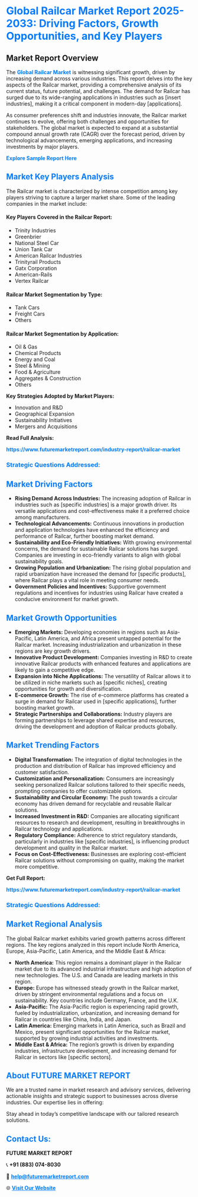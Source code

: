 <h1 style="color: #007BFF;">Global Railcar Market Report 2025-2033: Driving Factors, Growth Opportunities, and Key Players</h1>

<section id="overview">
<h2>Market Report Overview</h2>
<p>The <a href="https://www.futuremarketreport.com/industry-report/railcar-market" style="color: #007BFF; text-decoration: none;"><strong>Global Railcar Market</strong></a> is witnessing significant growth, driven by increasing demand across various industries. This report delves into the key aspects of the Railcar market, providing a comprehensive analysis of its current status, future potential, and challenges. The demand for Railcar has surged due to its wide-ranging applications in industries such as [insert industries], making it a critical component in modern-day [applications].</p>
<p>As consumer preferences shift and industries innovate, the Railcar market continues to evolve, offering both challenges and opportunities for stakeholders. The global market is expected to expand at a substantial compound annual growth rate (CAGR) over the forecast period, driven by technological advancements, emerging applications, and increasing investments by major players.</p>
</section>

<section id="overview">
<p><a href="https://www.futuremarketreport.com/request-sample/reportId=31661" style="color: #007BFF; text-decoration: none;"><strong>Explore Sample Report Here</strong></a></p>
</section>

<section id="key-players">
<h2 style="color: #007BFF;">Market Key Players Analysis</h2>
<p>The Railcar market is characterized by intense competition among key players striving to capture a larger market share. Some of the leading companies in the market include:</p>
<h4>Key Players Covered in the Railcar Report:</h4>
<ul><li>Trinity Industries</li><li>Greenbrier</li><li>National Steel Car</li><li>Union Tank Car</li><li>American Railcar Industries</li><li>Trinityrail Products</li><li>Gatx Corporation</li><li>American-Rails</li><li>Vertex Railcar</li></ul>
<h4>Railcar Market Segmentation by Type:</h4>
<ul><li>Tank Cars</li><li>Freight Cars</li><li>Others</li></ul>

<h4>Railcar Market Segmentation by Application:</h4>
<ul><li>Oil &amp; Gas</li><li>Chemical Products</li><li>Energy and Coal</li><li>Steel &amp; Mining</li><li>Food &amp; Agriculture</li><li>Aggregates &amp; Construction</li><li>Others</li></ul>
<p><strong>Key Strategies Adopted by Market Players:</strong></p>
<ul>
<li>Innovation and R&D</li>
<li>Geographical Expansion</li>
<li>Sustainability Initiatives</li>
<li>Mergers and Acquisitions</li>
</ul>
</section>

<section>
<p><strong>Read Full Analysis: </strong></p><a href="https://www.futuremarketreport.com/industry-report/railcar-market" style="color: #007BFF; text-decoration: none;"><strong>https://www.futuremarketreport.com/industry-report/railcar-market</strong></a>
<h3 style="color: #007BFF;">Strategic Questions Addressed:</h3>
</section>

<section id="driving-factors">
<h2 style="color: #007BFF;">Market Driving Factors</h2>
<ul>
<li><strong>Rising Demand Across Industries:</strong> The increasing adoption of Railcar in industries such as [specific industries] is a major growth driver. Its versatile applications and cost-effectiveness make it a preferred choice among manufacturers.</li>
<li><strong>Technological Advancements:</strong> Continuous innovations in production and application technologies have enhanced the efficiency and performance of Railcar, further boosting market demand.</li>
<li><strong>Sustainability and Eco-Friendly Initiatives:</strong> With growing environmental concerns, the demand for sustainable Railcar solutions has surged. Companies are investing in eco-friendly variants to align with global sustainability goals.</li>
<li><strong>Growing Population and Urbanization:</strong> The rising global population and rapid urbanization have increased the demand for [specific products], where Railcar plays a vital role in meeting consumer needs.</li>
<li><strong>Government Policies and Incentives:</strong> Supportive government regulations and incentives for industries using Railcar have created a conducive environment for market growth.</li>
</ul>
</section>

<section id="growth-opportunities">
<h2 style="color: #007BFF;">Market Growth Opportunities</h2>
<ul>
<li><strong>Emerging Markets:</strong> Developing economies in regions such as Asia-Pacific, Latin America, and Africa present untapped potential for the Railcar market. Increasing industrialization and urbanization in these regions are key growth drivers.</li>
<li><strong>Innovative Product Development:</strong> Companies investing in R&D to create innovative Railcar products with enhanced features and applications are likely to gain a competitive edge.</li>
<li><strong>Expansion into Niche Applications:</strong> The versatility of Railcar allows it to be utilized in niche markets such as [specific niches], creating opportunities for growth and diversification.</li>
<li><strong>E-commerce Growth:</strong> The rise of e-commerce platforms has created a surge in demand for Railcar used in [specific applications], further boosting market growth.</li>
<li><strong>Strategic Partnerships and Collaborations:</strong> Industry players are forming partnerships to leverage shared expertise and resources, driving the development and adoption of Railcar products globally.</li>
</ul>
</section>

<section id="trending-factors">
<h2 style="color: #007BFF;">Market Trending Factors</h2>
<ul>
<li><strong>Digital Transformation:</strong> The integration of digital technologies in the production and distribution of Railcar has improved efficiency and customer satisfaction.</li>
<li><strong>Customization and Personalization:</strong> Consumers are increasingly seeking personalized Railcar solutions tailored to their specific needs, prompting companies to offer customizable options.</li>
<li><strong>Sustainability and Circular Economy:</strong> The push towards a circular economy has driven demand for recyclable and reusable Railcar solutions.</li>
<li><strong>Increased Investment in R&D:</strong> Companies are allocating significant resources to research and development, resulting in breakthroughs in Railcar technology and applications.</li>
<li><strong>Regulatory Compliance:</strong> Adherence to strict regulatory standards, particularly in industries like [specific industries], is influencing product development and quality in the Railcar market.</li>
<li><strong>Focus on Cost-Effectiveness:</strong> Businesses are exploring cost-efficient Railcar solutions without compromising on quality, making the market more competitive.</li>
</ul>
</section>

<section>
<p><strong>Get Full Report: </strong></p><a href="https://www.futuremarketreport.com/industry-report/railcar-market" style="color: #007BFF; text-decoration: none;"><strong>https://www.futuremarketreport.com/industry-report/railcar-market</strong></a>
<h3 style="color: #007BFF;">Strategic Questions Addressed:</h3>
</section>


<section id="regional-analysis">
<h2 style="color: #007BFF;">Market Regional Analysis</h2>
<p>The global Railcar market exhibits varied growth patterns across different regions. The key regions analyzed in this report include North America, Europe, Asia-Pacific, Latin America, and the Middle East & Africa:</p>
<ul>
<li><strong>North America:</strong> This region remains a dominant player in the Railcar market due to its advanced industrial infrastructure and high adoption of new technologies. The U.S. and Canada are leading markets in this region.</li>
<li><strong>Europe:</strong> Europe has witnessed steady growth in the Railcar market, driven by stringent environmental regulations and a focus on sustainability. Key countries include Germany, France, and the U.K.</li>
<li><strong>Asia-Pacific:</strong> The Asia-Pacific region is experiencing rapid growth, fueled by industrialization, urbanization, and increasing demand for Railcar in countries like China, India, and Japan.</li>
<li><strong>Latin America:</strong> Emerging markets in Latin America, such as Brazil and Mexico, present significant opportunities for the Railcar market, supported by growing industrial activities and investments.</li>
<li><strong>Middle East & Africa:</strong> The region’s growth is driven by expanding industries, infrastructure development, and increasing demand for Railcar in sectors like [specific sectors].</li>
</ul>
</section>

<footer>
<h2 style="color: #007BFF;">About FUTURE MARKET REPORT</h2>
<p>We are a trusted name in market research and advisory services, delivering actionable insights and strategic support to businesses across diverse industries. Our expertise lies in offering:</p>

<p>Stay ahead in today’s competitive landscape with our tailored research solutions.</p>

<h2 style="color: #007BFF;">Contact Us:</h2>
<p><strong>FUTURE MARKET REPORT</strong></p>
<p>📞 <strong>+91 (883) 074-8030</strong></p>
<p>📧 <strong><a href="mailto:help@futuremarketreport.com" style="color: #007BFF;">help@futuremarketreport.com</a></strong></p>
<p>🌐 <strong><a href="https://www.futuremarketreport.com/" style="color: #007BFF;">Visit Our Website</a></strong></p>
</footer>